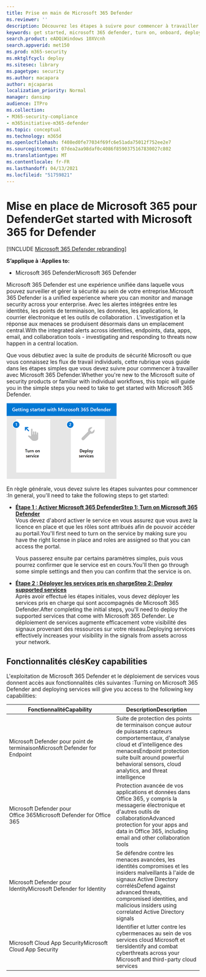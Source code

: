 ```yaml
---
title: Prise en main de Microsoft 365 Defender
ms.reviewer: ''
description: Découvrez les étapes à suivre pour commencer à travailler avec Microsoft 365 Defender
keywords: get started, microsoft 365 defender, turn on, onboard, deploy
search.product: eADQiWindows 10XVcnh
search.appverid: met150
ms.prod: m365-security
ms.mktglfcycl: deploy
ms.sitesec: library
ms.pagetype: security
ms.author: macapara
author: mjcaparas
localization_priority: Normal
manager: dansimp
audience: ITPro
ms.collection:
- M365-security-compliance
- m365initiative-m365-defender
ms.topic: conceptual
ms.technology: m365d
ms.openlocfilehash: f408ed0fe77034f69fc6e51ada75012f752ee2e7
ms.sourcegitcommit: 07dea2aa98daf0c4086f8590375167830027c802
ms.translationtype: MT
ms.contentlocale: fr-FR
ms.lasthandoff: 04/13/2021
ms.locfileid: "51759821"
---
```

# <a name="get-started-with-microsoft-365-for-defender"></a><span data-ttu-id="ec098-104">Mise en place de Microsoft 365 pour Defender</span><span class="sxs-lookup"><span data-stu-id="ec098-104">Get started with Microsoft 365 for Defender</span></span>

[!INCLUDE [Microsoft 365 Defender rebranding](../includes/microsoft-defender.md)]

<span data-ttu-id="ec098-105">**S’applique à :**</span><span class="sxs-lookup"><span data-stu-id="ec098-105">**Applies to:**</span></span>
- <span data-ttu-id="ec098-106">Microsoft 365 Defender</span><span class="sxs-lookup"><span data-stu-id="ec098-106">Microsoft 365 Defender</span></span>

<span data-ttu-id="ec098-107">Microsoft 365 Defender est une expérience unifiée dans laquelle vous pouvez surveiller et gérer la sécurité au sein de votre entreprise.</span><span class="sxs-lookup"><span data-stu-id="ec098-107">Microsoft 365 Defender is a unified experience where you can monitor and manage security across your enterprise.</span></span> <span data-ttu-id="ec098-108">Avec les alertes intégrées entre les identités, les points de terminaison, les données, les applications, le courrier électronique et les outils de collaboration . L'investigation et la réponse aux menaces se produisent désormais dans un emplacement central.</span><span class="sxs-lookup"><span data-stu-id="ec098-108">With the integrated alerts across identities, endpoints, data, apps, email, and collaboration tools - investigating and responding to threats now happen in a central location.</span></span> 

<span data-ttu-id="ec098-109">Que vous débutiez avec la suite de produits de sécurité Microsoft ou que vous connaissez les flux de travail individuels, cette rubrique vous guide dans les étapes simples que vous devez suivre pour commencer à travailler avec Microsoft 365 Defender.</span><span class="sxs-lookup"><span data-stu-id="ec098-109">Whether you're new to the Microsoft suite of security products or familiar with individual workflows, this topic will guide you in the simple steps you need to take to get started with Microsoft 365 Defender.</span></span>

![Image de la mise en place des étapes de Microsoft 365 Defender](../../media/mtp/get-started-m365d.png)

<span data-ttu-id="ec098-111">En règle générale, vous devez suivre les étapes suivantes pour commencer :</span><span class="sxs-lookup"><span data-stu-id="ec098-111">In general, you'll need to take the following steps to get started:</span></span>

- <span data-ttu-id="ec098-112">**[Étape 1 : Activer Microsoft 365 Defender](m365d-enable.md)**</span><span class="sxs-lookup"><span data-stu-id="ec098-112">**[Step 1: Turn on Microsoft 365 Defender](m365d-enable.md)**</span></span> <br>
    <span data-ttu-id="ec098-113">Vous devez d'abord activer le service en vous assurez que vous avez la licence en place et que les rôles sont attribués afin de pouvoir accéder au portail.</span><span class="sxs-lookup"><span data-stu-id="ec098-113">You'll first need to turn on the service by making sure you have the right license in place and roles are assigned so that you can access the portal.</span></span> 

    <span data-ttu-id="ec098-114">Vous passerez ensuite par certains paramètres simples, puis vous pourrez confirmer que le service est en cours.</span><span class="sxs-lookup"><span data-stu-id="ec098-114">You'll then go through some simple settings and then you can confirm that the service is on.</span></span>

- <span data-ttu-id="ec098-115">**[Étape 2 : Déployer les services pris en charge](deploy-supported-services.md)**</span><span class="sxs-lookup"><span data-stu-id="ec098-115">**[Step 2: Deploy supported services](deploy-supported-services.md)**</span></span> <br>
    <span data-ttu-id="ec098-116">Après avoir effectué les étapes initiales, vous devez déployer les services pris en charge qui sont accompagnés de Microsoft 365 Defender.</span><span class="sxs-lookup"><span data-stu-id="ec098-116">After completing the initial steps, you'll need to deploy the supported services that come with Microsoft 365 Defender.</span></span> <span data-ttu-id="ec098-117">Le déploiement de services augmente efficacement votre visibilité des signaux provenant des ressources sur votre réseau.</span><span class="sxs-lookup"><span data-stu-id="ec098-117">Deploying services effectively increases your visibility in the signals from assets across your network.</span></span>


## <a name="key-capabilities"></a><span data-ttu-id="ec098-118">Fonctionnalités clés</span><span class="sxs-lookup"><span data-stu-id="ec098-118">Key capabilities</span></span>
<span data-ttu-id="ec098-119">L'exploitation de Microsoft 365 Defender et le déploiement de services vous donnent accès aux fonctionnalités clés suivantes :</span><span class="sxs-lookup"><span data-stu-id="ec098-119">Turning on Microsoft 365 Defender and deploying services will give you access to the following key capabilities:</span></span>


| <span data-ttu-id="ec098-120">Fonctionnalité</span><span class="sxs-lookup"><span data-stu-id="ec098-120">Capability</span></span> | <span data-ttu-id="ec098-121">Description</span><span class="sxs-lookup"><span data-stu-id="ec098-121">Description</span></span> |
| ------ | ------ |
| <span data-ttu-id="ec098-122">Microsoft Defender pour point de terminaison</span><span class="sxs-lookup"><span data-stu-id="ec098-122">Microsoft Defender for Endpoint</span></span> | <span data-ttu-id="ec098-123">Suite de protection des points de terminaison conçue autour de puissants capteurs comportementaux, d'analyse cloud et d'intelligence des menaces</span><span class="sxs-lookup"><span data-stu-id="ec098-123">Endpoint protection suite built around powerful behavioral sensors, cloud analytics, and threat intelligence</span></span> |
|<span data-ttu-id="ec098-124">Microsoft Defender pour Office 365</span><span class="sxs-lookup"><span data-stu-id="ec098-124">Microsoft Defender for Office 365</span></span> | <span data-ttu-id="ec098-125">Protection avancée de vos applications et données dans Office 365, y compris la messagerie électronique et d'autres outils de collaboration</span><span class="sxs-lookup"><span data-stu-id="ec098-125">Advanced protection for your apps and data in Office 365, including email and other collaboration tools</span></span> |
| <span data-ttu-id="ec098-126">Microsoft Defender pour Identity</span><span class="sxs-lookup"><span data-stu-id="ec098-126">Microsoft Defender for Identity</span></span> | <span data-ttu-id="ec098-127">Se défendre contre les menaces avancées, les identités compromises et les insiders malveillants à l'aide de signaux Active Directory corrélés</span><span class="sxs-lookup"><span data-stu-id="ec098-127">Defend against advanced threats, compromised identities, and malicious insiders using correlated Active Directory signals</span></span> |
| <span data-ttu-id="ec098-128">Microsoft Cloud App Security</span><span class="sxs-lookup"><span data-stu-id="ec098-128">Microsoft Cloud App Security</span></span> | <span data-ttu-id="ec098-129">Identifier et lutter contre les cybermenaces au sein de vos services cloud Microsoft et tiers</span><span class="sxs-lookup"><span data-stu-id="ec098-129">Identify and combat cyberthreats across your Microsoft and third-party cloud services</span></span> |





